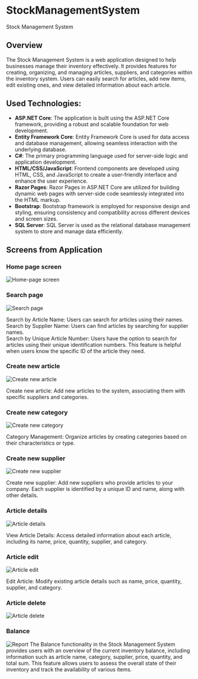 # StockManagementSystem
Stock Management System

## Overview
The Stock Management System is a web application designed to help businesses manage their inventory effectively. It provides features for creating, organizing, and managing articles, suppliers, and categories within the inventory system. Users can easily search for articles, add new items, edit existing ones, and view detailed information about each article.

## Used Technologies: 
- **ASP.NET Core**: The application is built using the ASP.NET Core framework, providing a robust and scalable foundation for web development.
- **Entity Framework Core**: Entity Framework Core is used for data access and database management, allowing seamless interaction with the underlying database.
- **C#**: The primary programming language used for server-side logic and application development.
- **HTML/CSS/JavaScript**: Frontend components are developed using HTML, CSS, and JavaScript to create a user-friendly interface and enhance the user experience.
- **Razor Pages**: Razor Pages in ASP.NET Core are utilized for building dynamic web pages with server-side code seamlessly integrated into the HTML markup.
- **Bootstrap**: Bootstrap framework is employed for responsive design and styling, ensuring consistency and compatibility across different devices and screen sizes.
- **SQL Server**: SQL Server is used as the relational database management system to store and manage data efficiently.

## Screens from Application

### Home page screen
![Home-page screen](/docs/images/home-page.png)

### Search page
![Search page](/docs/images/search-page.png)

Search by Article Name: Users can search for articles using their names.  
Search by Supplier Name: Users can find articles by searching for supplier names.  
Search by Unique Article Number: Users have the option to search for articles using their unique identification numbers. This feature is helpful when users know the specific ID of the article they need.

### Create new article
![Create new article](/docs/images/create-new-article.png)

Create new article: Add new articles to the system, associating them with specific suppliers and categories.

### Create new category
![Create new category](/docs/images/create-new-category.png)

Category Management: Organize articles by creating categories based on their characteristics or type.

### Create new supplier
![Create new supplier](/docs/images/create-new-supplier.png)

Create new supplier: Add new suppliers who provide articles to your company. Each supplier is identified by a unique ID and name, along with other details.

### Article details
![Article details](/docs/images/article-details.png)

View Article Details: Access detailed information about each article, including its name, price, quantity, supplier, and category.

### Article edit
![Article edit](/docs/images/article-edit.png)

Edit Article: Modify existing article details such as name, price, quantity, supplier, and category.


### Article delete
![Article delete](/docs/images/article-delete.png)

### Balance
![Report](/docs/images/report.png)
The Balance functionality in the Stock Management System provides users with an overview of the current inventory balance, including information such as article name, category, supplier, price, quantity, and total sum. This feature allows users to assess the overall state of their inventory and track the availability of various items.
